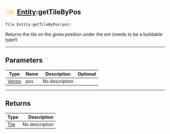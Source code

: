 ## <img src="../../.gitbook/assets/shared.png" width="32" height="32" /> [Entity](../entity/README.md):getTileByPos

```lua
Tile Entity:getTileByPos(pos)
```

Returns the tile on the given position under the ent (needs to be a buildable type!)<br>

-----------------
## Parameters

| Type   | Name | Description | Optional |
| ------ | ---- | ----------- | -------: |
| [Vector](../vector/README.md) | pos | No description |  |

-----------------
## Returns

| Type   | Description |
| ------ | ----------: |
| [Tile](../tile/README.md) | No description |
